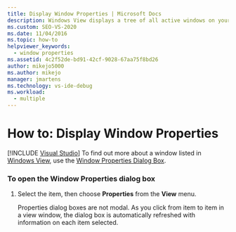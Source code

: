 ```yaml
---
title: Display Window Properties | Microsoft Docs
description: Windows View displays a tree of all active windows on your system. Learn how to display the properties of a window that appears in Windows View.
ms.custom: SEO-VS-2020
ms.date: 11/04/2016
ms.topic: how-to
helpviewer_keywords: 
  - window properties
ms.assetid: 4c2f52de-bd91-42cf-9028-67aa75f8bd26
author: mikejo5000
ms.author: mikejo
manager: jmartens
ms.technology: vs-ide-debug
ms.workload: 
  - multiple
---
```

# How to: Display Window Properties

 [!INCLUDE [Visual Studio](~/includes/applies-to-version/vs-not-mac.md)]
To find out more about a window listed in [Windows View](../debugger/windows-view.md), use the [Window Properties Dialog Box](../debugger/window-properties-dialog-box.md).

### To open the Window Properties dialog box

1. Select the item, then choose **Properties** from the **View** menu.

   Properties dialog boxes are not modal. As you click from item to item in a view window, the dialog box is automatically refreshed with information on each item selected.